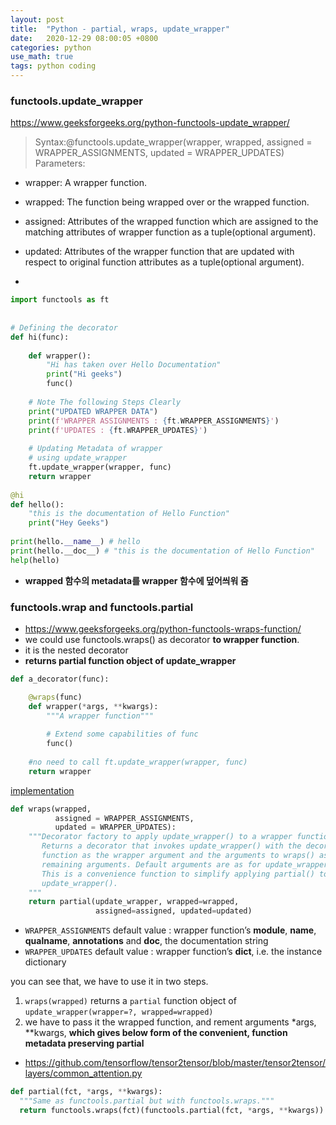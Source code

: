 ```yaml
---
layout: post
title:  "Python - partial, wraps, update_wrapper"
date:   2020-12-29 08:00:05 +0800
categories: python
use_math: true
tags: python coding
---
```


### functools.update_wrapper

<a href="https://www.geeksforgeeks.org/python-functools-update_wrapper/" target="_blank">https://www.geeksforgeeks.org/python-functools-update_wrapper/</a>

> Syntax:@functools.update_wrapper(wrapper, wrapped, assigned = WRAPPER_ASSIGNMENTS, updated = WRAPPER_UPDATES)  
Parameters:  
- wrapper: A wrapper function.
- wrapped: The function being wrapped over or the wrapped function.
- assigned: Attributes of the wrapped function which are assigned to the matching attributes of wrapper function as a tuple(optional argument).
- updated: Attributes of the wrapper function that are updated with respect to original function attributes as a tuple(optional argument).


- 

```python
import functools as ft 
  
  
# Defining the decorator 
def hi(func): 
      
    def wrapper(): 
        "Hi has taken over Hello Documentation"
        print("Hi geeks") 
        func() 
          
    # Note The following Steps Clearly 
    print("UPDATED WRAPPER DATA") 
    print(f'WRAPPER ASSIGNMENTS : {ft.WRAPPER_ASSIGNMENTS}') 
    print(f'UPDATES : {ft.WRAPPER_UPDATES}') 
      
    # Updating Metadata of wrapper  
    # using update_wrapper 
    ft.update_wrapper(wrapper, func) 
    return wrapper 
      
@hi
def hello(): 
    "this is the documentation of Hello Function"
    print("Hey Geeks") 
  
print(hello.__name__) # hello
print(hello.__doc__) # "this is the documentation of Hello Function"
help(hello) 
```

- __wrapped 함수의 metadata를 wrapper 함수에 덮어씌워 줌__



### functools.wrap and functools.partial
- <a href="https://www.geeksforgeeks.org/python-functools-wraps-function/" target="_blank">https://www.geeksforgeeks.org/python-functools-wraps-function/</a>
- we could use functools.wraps() as decorator __to wrapper function__.
- it is the nested decorator
- __returns partial function object of update_wrapper__

```python
def a_decorator(func): 

    @wraps(func) 
    def wrapper(*args, **kwargs): 
        """A wrapper function"""
  
        # Extend some capabilities of func 
        func() 
    
    #no need to call ft.update_wrapper(wrapper, func)
    return wrapper 
```

<a href="https://github.com/python/cpython/blob/master/Lib/functools.py#L65" target="_blank">implementation</a>

```python
def wraps(wrapped,
          assigned = WRAPPER_ASSIGNMENTS,
          updated = WRAPPER_UPDATES):
    """Decorator factory to apply update_wrapper() to a wrapper function
       Returns a decorator that invokes update_wrapper() with the decorated
       function as the wrapper argument and the arguments to wraps() as the
       remaining arguments. Default arguments are as for update_wrapper().
       This is a convenience function to simplify applying partial() to
       update_wrapper().
    """
    return partial(update_wrapper, wrapped=wrapped,
                   assigned=assigned, updated=updated)
```
- `WRAPPER_ASSIGNMENTS` default value : wrapper function’s __module__, __name__, __qualname__, __annotations__ and __doc__, the documentation string
- `WRAPPER_UPDATES` default value : wrapper function’s __dict__, i.e. the instance dictionary

you can see that, we have to use it in two steps.
  1. `wraps(wrapped)` returns a `partial` function object of `update_wrapper(wrapper=?, wrapped=wrapped)`
  2. we have to pass it the wrapped function, and rement arguments *args, **kwargs, __which gives below form of the convenient, function metadata preserving partial__


- <a href="https://github.com/tensorflow/tensor2tensor/blob/master/tensor2tensor/layers/common_attention.py" target="_blank">https://github.com/tensorflow/tensor2tensor/blob/master/tensor2tensor/layers/common_attention.py</a>

```python
def partial(fct, *args, **kwargs):
  """Same as functools.partial but with functools.wraps."""
  return functools.wraps(fct)(functools.partial(fct, *args, **kwargs))
```
